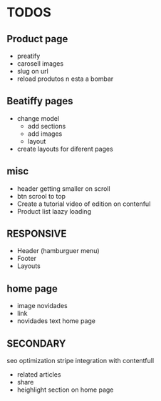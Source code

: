 TODOS
=====

Product page
------------

* preatify
* carosell images
* slug on url
* reload produtos n esta a bombar

Beatiffy pages
--------------

* change model
  * add sections
  * add images
  * layout
* create layouts for diferent pages

misc
-----

* header getting smaller on scroll
* btn scrool to top
* Create a tutorial video of edition on contenful
* Product list  laazy loading

RESPONSIVE
----------

* Header (hamburguer menu)
* Footer
* Layouts

home page
---------

* image novidades
* link
* novidades text home page


SECONDARY
---------

seo optimization
stripe integration with contentfull


* related articles
* share
* heighlight section on home page
